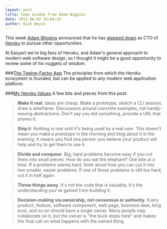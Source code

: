 ```yaml
---
layout: post
title: Some wisdom from Adam Wiggins
date: 2013-06-02 16:04:53
author: Nick Boyce
---
```

This week [Adam Wiggins](http://about.adamwiggins.com/) announced that he has [stepped down](https://gist.github.com/adamwiggins/5687917) as CTO of [Heroku](http://heroku.com) to pursue other opportunities.

At Easyart we're big fans of Heroku, and Adam's general approach to modern web software design, so I thought it might be a good opportunity to review some of his nuggets of wisdom.

###[The Twelve-Factor App](http://www.12factor.net/)
The principles from which the Heroku ecosystem is founded, but can be applied to any modern web application platform. 

###[My Heroku Values](https://gist.github.com/adamwiggins/5687294)
A few bits and pieces from this post:

> **Make it real**. Ideas are cheap. Make a prototype, sketch a CLI session, draw a wireframe. Discussions around concrete examples, not handy-waving abstractions. Don't say you did something, provide a URL that proves it.

> **Ship it**. Nothing is real until it's being used by a real user. This doesn't mean you make a prototype in the morning and blog about it in the evening. It means you find one person you believe your product will help and try to get them to use it.

> **Divide and conqueor**. Big, hard problems become easy if you cut them into small pieces. How do you eat the elephant? One bite at a time. If a problems seems hard, think about how you can cut it into two smaller, easier problems. If one of those problems is still too hard, cut it in half again.

> **Throw things away**. It's not the code that is valuable, it's the understanding you've gained from building it.

> **Decision-making via ownership, not consensus or authority**. Every product, feature, software component, web page, business deal, blog post, and so on should have a single owner. Many people may collaborate on it, but the owner is "the buck stops here" and makes the final call on what happens with the owned thing.